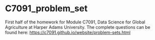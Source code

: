 # C7091_problem_set
First half of the homework for Module C7091, Data Science for Global Agriculture at Harper Adams University.
The complete questions can be found here: https://c7091.github.io/website/problem-sets.html

